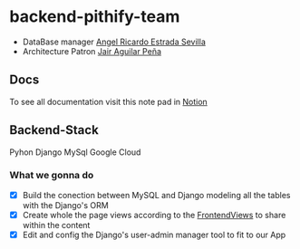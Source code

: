 # backend-pithify-team

- DataBase manager [Angel Ricardo Estrada Sevilla]()
- Architecture Patron [Jair Aguilar Peña]()


## Docs

To see all documentation visit this note pad in [Notion](https://www.notion.so/Ceol-App-Engineering-Wiki-20f9cc9c209f4f2895799be2d9a39262) 
  
## Backend-Stack 
  
Pyhon
Django
MySql
Google Cloud

### What we gonna do


- [x] Build the conection between MySQL and Django modeling all the tables with the Django's ORM
- [x] Create whole the page views according to the [FrontendViews]() to share within the content
- [x] Edit and config the Django's user-admin manager tool to fit to our App
